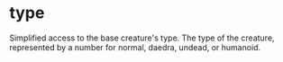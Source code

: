 # type

Simplified access to the base creature's type. The type of the creature, represented by a number for normal, daedra, undead, or humanoid.
